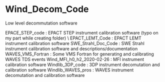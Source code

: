 # Wind_Decom_Code
Low level decommutation software

EPACE_STEP_code            :  EPACT STEP instrument calibration software (typo on my part while creating folder) \\
EPACT_LEMT_Code            :  EPACT LEMT instrument calibration software
SWE_Strahl_Doc_Code        :  SWE Strahl instrument calibration software and descriptions/documentation
WAVES_VMS_Fortran          :  Some VMS Fortran for generating and  calibrating WAVES TDS events
Wind_MFI_h0_h2_2020-02-26  :  MFI instrument calibration software
Windlib_3DP_code           :  3DP instrument decomutation and calibration software
Windlib_WAVES_pros         :  WAVES instrument decomutation and calibration software
